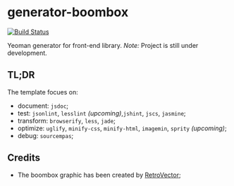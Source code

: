 # generator-boombox

[![Build Status](https://travis-ci.org/tomasz-oponowicz/generator-boombox.svg?branch=master)](https://travis-ci.org/tomasz-oponowicz/generator-boombox)

Yeoman generator for front-end library. _Note:_ Project is still under development.

## TL;DR

The template focues on:

* document: `jsdoc`;
* test: `jsonlint`, `lesslint` _(upcoming)_,`jshint`, `jscs`, `jasmine`;
* transform: `browserify`, `less`, `jade`;
* optimize: `uglify`, `minify-css`, `minify-html`, `imagemin`, `sprity` _(upcoming)_;
* debug: `sourcempas`;

## Credits

* The boombox graphic has been created by [RetroVector](http://retrovectors.com/70s-80s/boombox-1/);
